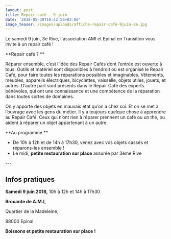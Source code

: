 ```yaml
---
layout: post
title: Repair café - 9 juin
date: '2018-05-30T10:42:56+02:00'
image_teaser: /images/uploads/affiche-repair-café-9juin-sm.jpg
---
```

Le samedi 9 juin, 3e Rive, l'association AMI et Epinal en Transition vous invite à un repair café !

**Repair café ? **

Réparer ensemble, c’est l’idée des Repair Cafés dont l’entrée est ouverte à tous. Outils et matériel sont disponibles à l’endroit où est organisé le Repair Café, pour faire toutes les réparations possibles et imaginables. Vêtements, meubles, appareils électriques, bicyclettes, vaisselle, objets utiles, jouets, et autres. D’autre part sont présents dans le Repair Café des experts bénévoles, qui ont une connaissance et une compétence de la réparation dans toutes sortes de domaines.

On y apporte des objets en mauvais état qu’on a chez soi. Et on se met à l’ouvrage avec les gens du métier. Il y a toujours quelque chose à apprendre au Repair Café. Ceux qui n’ont rien à réparer prennent un café ou un thé, ou aident à réparer un objet appartenant à un autre.

**Au programme **

* De 10h à 12h et de 14h à 17h30, venez avec vos objets cassés et réparons-les ensemble !
* Le midi, **petite restauration sur place** assurée par 3ème Rive



\---

## Infos pratiques

**Samedi 9 juin 2018,** 10h à 12h et 14h à 17h30

**Brocante de A.M.I,**

Quartier de la Madeleine,

88000 Epinal

**Boissons et petite restauration sur place !**
